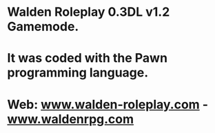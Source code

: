 # Walden Roleplay 0.3DL v1.2 Gamemode.
# It was coded with the Pawn programming language.
# Web: www.walden-roleplay.com - www.waldenrpg.com
